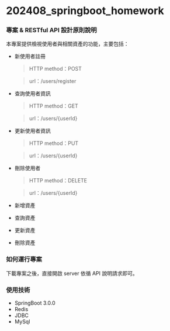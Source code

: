 # 202408_springboot_homework
### 專案 & RESTful API 設計原則說明
本專案提供檢視使用者與相關資產的功能，主要包括：
* 新使用者註冊

  > HTTP method：POST

  > url：/users/register
* 查詢使用者資訊

  > HTTP method：GET
  
  > url：/users/{userId} 
* 更新使用者資訊

  > HTTP method：PUT

  > url：/users/{userId} 
* 刪除使用者

  > HTTP method：DELETE

  > url：/users/{userId} 
* 新增資產
* 查詢資產
* 更新資產
* 刪除資產

### 如何運行專案
下載專案之後，直接開啟 server 依循 API 說明請求即可。

### 使用技術
* SpringBoot 3.0.0
* Redis
* JDBC
* MySql


